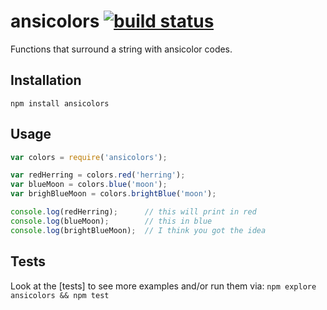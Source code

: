 # ansicolors [![build status](https://secure.travis-ci.org/thlorenz/ansicolors.png)](http://next.travis-ci.org/thlorenz/ansicolors)

Functions that surround a string with ansicolor codes.

## Installation

    npm install ansicolors

## Usage

```js
var colors = require('ansicolors');

var redHerring = colors.red('herring');
var blueMoon = colors.blue('moon');
var brighBlueMoon = colors.brightBlue('moon');

console.log(redHerring);      // this will print in red
console.log(blueMoon);        // this in blue
console.log(brightBlueMoon);  // I think you got the idea
```

## Tests

Look at the [tests] to see more examples and/or run them via: `npm explore ansicolors && npm test`
